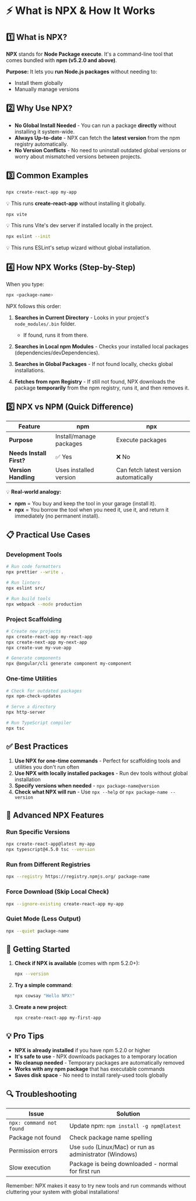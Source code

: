 # ⚡ What is NPX & How It Works

## 1️⃣ What is NPX?

**NPX** stands for **Node Package execute**. It's a command-line tool that comes bundled with **npm (v5.2.0 and above)**.

**Purpose:** It lets you **run Node.js packages** without needing to:
- Install them globally
- Manually manage versions

## 2️⃣ Why Use NPX?

- **No Global Install Needed** - You can run a package **directly** without installing it system-wide.
- **Always Up-to-date** - NPX can fetch the **latest version** from the npm registry automatically.
- **No Version Conflicts** - No need to uninstall outdated global versions or worry about mismatched versions between projects.

## 3️⃣ Common Examples

```bash
npx create-react-app my-app
```

💡 This runs **create-react-app** without installing it globally.

```bash
npx vite
```

💡 This runs Vite's dev server if installed locally in the project.

```bash
npx eslint --init
```

💡 This runs ESLint's setup wizard without global installation.

## 4️⃣ How NPX Works (Step-by-Step)

When you type:

```bash
npx <package-name>
```

NPX follows this order:

1. **Searches in Current Directory** - Looks in your project's `node_modules/.bin` folder.
   - If found, runs it from there.

2. **Searches in Local npm Modules** - Checks your installed local packages (dependencies/devDependencies).

3. **Searches in Global Packages** - If not found locally, checks global installations.

4. **Fetches from npm Registry** - If still not found, NPX downloads the package **temporarily** from the npm registry, runs it, and then removes it.

## 5️⃣ NPX vs NPM (Quick Difference)

| Feature | **npm** | **npx** |
|---------|---------|---------|
| **Purpose** | Install/manage packages | Execute packages |
| **Needs Install First?** | ✅ Yes | ❌ No |
| **Version Handling** | Uses installed version | Can fetch latest version automatically |

💡 **Real-world analogy:**
- **npm** = You buy and keep the tool in your garage (install it).
- **npx** = You borrow the tool when you need it, use it, and return it immediately (no permanent install).

## 📋 Practical Use Cases

### Development Tools
```bash
# Run code formatters
npx prettier --write .

# Run linters  
npx eslint src/

# Run build tools
npx webpack --mode production
```

### Project Scaffolding
```bash
# Create new projects
npx create-react-app my-react-app
npx create-next-app my-next-app
npx create-vue my-vue-app

# Generate components
npx @angular/cli generate component my-component
```

### One-time Utilities
```bash
# Check for outdated packages
npx npm-check-updates

# Serve a directory
npx http-server

# Run TypeScript compiler
npx tsc
```

## ✅ Best Practices

1. **Use NPX for one-time commands** - Perfect for scaffolding tools and utilities you don't run often
2. **Use NPX with locally installed packages** - Run dev tools without global installation
3. **Specify versions when needed** - `npx package-name@version`
4. **Check what NPX will run** - Use `npx --help` or `npx package-name --version`

## 🔧 Advanced NPX Features

### Run Specific Versions
```bash
npx create-react-app@latest my-app
npx typescript@4.5.0 tsc --version
```

### Run from Different Registries
```bash
npx --registry https://registry.npmjs.org/ package-name
```

### Force Download (Skip Local Check)
```bash
npx --ignore-existing create-react-app my-app
```

### Quiet Mode (Less Output)
```bash
npx --quiet package-name
```

## 🚀 Getting Started

1. **Check if NPX is available** (comes with npm 5.2.0+):
   ```bash
   npx --version
   ```

2. **Try a simple command**:
   ```bash
   npx cowsay "Hello NPX!"
   ```

3. **Create a new project**:
   ```bash
   npx create-react-app my-first-app
   ```

## 💡 Pro Tips

- **NPX is already installed** if you have npm 5.2.0 or higher
- **It's safe to use** - NPX downloads packages to a temporary location
- **No cleanup needed** - Temporary packages are automatically removed
- **Works with any npm package** that has executable commands
- **Saves disk space** - No need to install rarely-used tools globally

## 🔍 Troubleshooting

| Issue | Solution |
|-------|----------|
| `npx: command not found` | Update npm: `npm install -g npm@latest` |
| Package not found | Check package name spelling |
| Permission errors | Use `sudo` (Linux/Mac) or run as administrator (Windows) |
| Slow execution | Package is being downloaded - normal for first run |

Remember: NPX makes it easy to try new tools and run commands without cluttering your system with global installations!